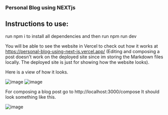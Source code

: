 
### Personal Blog using NEXTjs 

## Instructions to use:

run npm i to install all dependencies
and then run npm run dev

You will be able to see the website in Vercel to check out how it works at https://personal-blog-using-next-js.vercel.app/ (Editing and composing a post doesn't work on the deployed site since im storing the Markdown files locally. The deployed site is just for showing how the website looks).

Here is a view of how it looks.

![image](https://github.com/Darkphantom323/Personal-Blog-using-NextJS/assets/99313418/70aba11d-e49d-4f44-9af6-509507160632)
![image](https://github.com/Darkphantom323/Personal-Blog-using-NextJS/Recording%202023-09-06%20at%2000.20.45.gif)



For composing a blog post go to http://localhost:3000/compose 
It should look something like this.

![image](https://github.com/Darkphantom323/Personal-Blog-using-NextJS/assets/99313418/ed57a63b-f7e9-4545-bda2-6265dae55191)



